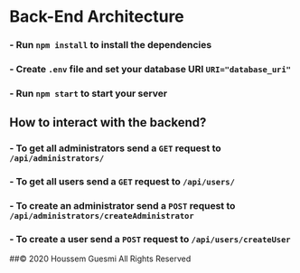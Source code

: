# Back-End Architecture

### - Run `npm install` to install the dependencies

### - Create `.env` file and set your database URI `URI="database_uri"`

### - Run `npm start` to start your server

## How to interact with the backend?

### - To get all administrators send a `GET` request to `/api/administrators/`

### - To get all users send a `GET` request to `/api/users/`

### - To create an administrator send a `POST` request to `/api/administrators/createAdministrator`

### - To create a user send a `POST` request to `/api/users/createUser`

##© 2020 Houssem Guesmi All Rights Reserved
